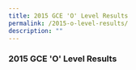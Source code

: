 ```yaml
---
title: 2015 GCE 'O' Level Results
permalink: /2015-o-level-results/
description: ""
---
```

### 2015 GCE 'O' Level Results